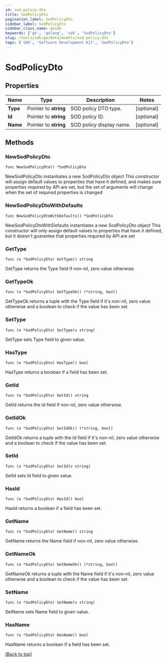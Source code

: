```yaml
---
id: sod-policy-dto
title: SodPolicyDto
pagination_label: SodPolicyDto
sidebar_label: SodPolicyDto
sidebar_class_name: gosdk
keywords: ['go', 'golang', 'sdk', 'SodPolicyDto'] 
slug: /tools/sdk/go/beta/models/sod-policy-dto
tags: ['SDK', 'Software Development Kit', 'SodPolicyDto']
---
```


# SodPolicyDto

## Properties

Name | Type | Description | Notes
------------ | ------------- | ------------- | -------------
**Type** |  Pointer to **string** | SOD policy DTO type. | [optional] 
**Id** |  Pointer to **string** | SOD policy ID. | [optional] 
**Name** |  Pointer to **string** | SOD policy display name. | [optional] 

## Methods

### NewSodPolicyDto

`func NewSodPolicyDto() *SodPolicyDto`

NewSodPolicyDto instantiates a new SodPolicyDto object
This constructor will assign default values to properties that have it defined,
and makes sure properties required by API are set, but the set of arguments
will change when the set of required properties is changed

### NewSodPolicyDtoWithDefaults

`func NewSodPolicyDtoWithDefaults() *SodPolicyDto`

NewSodPolicyDtoWithDefaults instantiates a new SodPolicyDto object
This constructor will only assign default values to properties that have it defined,
but it doesn't guarantee that properties required by API are set

### GetType

`func (o *SodPolicyDto) GetType() string`

GetType returns the Type field if non-nil, zero value otherwise.

### GetTypeOk

`func (o *SodPolicyDto) GetTypeOk() (*string, bool)`

GetTypeOk returns a tuple with the Type field if it's non-nil, zero value otherwise
and a boolean to check if the value has been set.

### SetType

`func (o *SodPolicyDto) SetType(v string)`

SetType sets Type field to given value.

### HasType

`func (o *SodPolicyDto) HasType() bool`

HasType returns a boolean if a field has been set.

### GetId

`func (o *SodPolicyDto) GetId() string`

GetId returns the Id field if non-nil, zero value otherwise.

### GetIdOk

`func (o *SodPolicyDto) GetIdOk() (*string, bool)`

GetIdOk returns a tuple with the Id field if it's non-nil, zero value otherwise
and a boolean to check if the value has been set.

### SetId

`func (o *SodPolicyDto) SetId(v string)`

SetId sets Id field to given value.

### HasId

`func (o *SodPolicyDto) HasId() bool`

HasId returns a boolean if a field has been set.

### GetName

`func (o *SodPolicyDto) GetName() string`

GetName returns the Name field if non-nil, zero value otherwise.

### GetNameOk

`func (o *SodPolicyDto) GetNameOk() (*string, bool)`

GetNameOk returns a tuple with the Name field if it's non-nil, zero value otherwise
and a boolean to check if the value has been set.

### SetName

`func (o *SodPolicyDto) SetName(v string)`

SetName sets Name field to given value.

### HasName

`func (o *SodPolicyDto) HasName() bool`

HasName returns a boolean if a field has been set.


[[Back to top]](#) 


